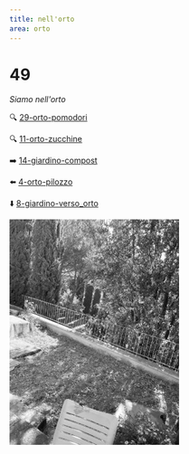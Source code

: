 ```yaml
---
title: nell'orto
area: orto
---
```

# 49
_Siamo nell'orto_

🔍 [29-orto-pomodori](29-orto-pomodori.md)

🔍 [11-orto-zucchine](11-orto-zucchine.md)

➡️ [14-giardino-compost](14-giardino-compost.md)

⬅️ [4-orto-pilozzo](4-orto-pilozzo.md)

⬇️ [8-giardino-verso_orto](8-giardino-verso_orto.md)

![foto_29](_assets/preview/foto_29.jpg)